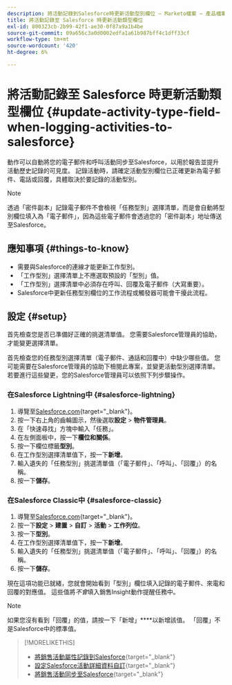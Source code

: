 ```yaml
---
description: 將活動記錄到Salesforce時更新活動型別欄位 — Marketo檔案 — 產品檔案
title: 將活動記錄至 Salesforce 時更新活動類型欄位
exl-id: 800323cb-2b99-42f1-ae30-0f87a9a1b4be
source-git-commit: 09a656c3a0d0002edfa1a61b987bff4c1dff33cf
workflow-type: tm+mt
source-wordcount: '420'
ht-degree: 6%

---
```


# 將活動記錄至 Salesforce 時更新活動類型欄位 {#update-activity-type-field-when-logging-activities-to-salesforce}

動作可以自動將您的電子郵件和呼叫活動同步至Salesforce，以用於報告並提升活動歷史記錄的可見度。 記錄活動時，請確定活動型別欄位已正確更新為電子郵件、電話或回覆，具體取決於要記錄的活動型別。

>[!NOTE]
>
>透過「密件副本」記錄電子郵件不會檢視「任務型別」選擇清單，而是會自動將型別欄位填入為「電子郵件」，因為這些電子郵件會透過您的「密件副本」地址傳送至Salesforce。

## 應知事項 {#things-to-know}

* 需要與Salesforce的連線才能更新工作型別。
* 「工作型別」選擇清單上不應選取預設的「型別」值。
* 「工作型別」選擇清單中必須存在呼叫、回覆及電子郵件（大寫重要）。
* Salesforce中更新任務型別欄位的工作流程或觸發器可能會干擾此流程。

## 設定 {#setup}

首先檢查您是否已準備好正確的挑選清單值。 您需要Salesforce管理員的協助，才能變更選擇清單。

首先檢查您的任務型別選擇清單（電子郵件、通話和回覆中）中缺少哪些值。 您可能需要在Salesforce管理員的協助下檢閱此專案，並變更活動型別選擇清單。 若要進行這些變更，您的Salesforce管理員可以依照下列步驟操作。

### 在Salesforce Lightning中 {#salesforce-lightning}

1. 導覽至[Salesforce.com](https://salesforce.com){target="_blank"}。
1. 按一下右上角的齒輪圖示，然後選取&#x200B;**設定** > **物件管理員**。
1. 在「快速尋找」方塊中輸入「任務」。
1. 在左側面板中，按一下&#x200B;**欄位和關係**。
1. 按一下欄位標籤&#x200B;**型別**。
1. 在工作型別選擇清單值下，按一下&#x200B;**新增**。
1. 輸入遺失的「任務型別」挑選清單值（「電子郵件」、「呼叫」、「回覆」）的名稱。
1. 按一下&#x200B;**儲存**。

### 在Salesforce Classic中 {#salesforce-classic}

1. 導覽至[Salesforce.com](https://salesforce.com){target="_blank"}。
1. 按一下&#x200B;**設定** > **建置** > **自訂** > **活動** > **工作列位**。
1. 按一下&#x200B;**型別**。
1. 在工作型別選擇清單值下，按一下&#x200B;**新增**。
1. 輸入遺失的「任務型別」挑選清單值（「電子郵件」、「呼叫」、「回覆」）的名稱。
1. 按一下&#x200B;**儲存**。

現在這項功能已就緒，您就會開始看到「型別」欄位填入記錄的電子郵件、來電和回覆的對應值。 這些值將&#x200B;_不會_&#x200B;填入銷售Insight動作提醒任務中。

>[!NOTE]
>
>如果您沒有看到「回覆」的值，請按一下「新增」****&#x200B;以新增該值。 「回覆」不是Salesforce中的標準值。

>[!MORELIKETHIS]
>
>* [將銷售活動屬性記錄到Salesforce](/help/marketo/product-docs/marketo-sales-insight/actions/crm/salesforce-package-configuration/logging-sales-activity-attributes-to-salesforce.md){target="_blank"}
>* [設定Salesforce活動詳細資料自訂](/help/marketo/product-docs/marketo-sales-insight/actions/crm/salesforce-integration/configure-salesforce-activity-detail-customization.md){target="_blank"}
>* [將銷售活動同步至Salesforce](/help/marketo/product-docs/marketo-sales-insight/actions/crm/salesforce-integration/sync-sales-activities-to-salesforce.md){target="_blank"}
